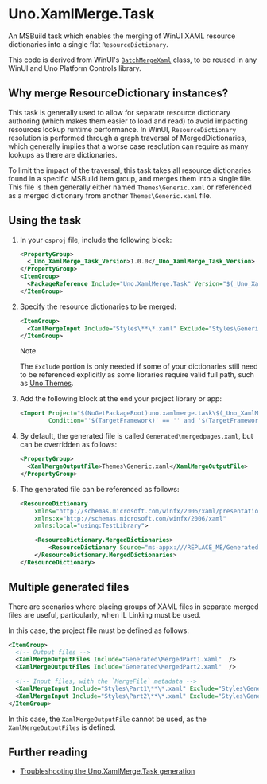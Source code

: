 # Uno.XamlMerge.Task

An MSBuild task which enables the merging of WinUI XAML resource dictionaries into a single flat `ResourceDictionary`.

This code is derived from WinUI's [`BatchMergeXaml`](https://github.com/microsoft/microsoft-ui-xaml/blob/a1ace7957abc19bce86141203560e15a737ccac7/tools/CustomTasks/BatchMergeXaml.cs) class, to be reused in any WinUI and Uno Platform Controls library.

## Why merge ResourceDictionary instances?

This task is generally used to allow for separate resource dictionary authoring (which makes them easier to load and read) to avoid impacting resources lookup runtime performance. In WinUI, `ResourceDictionary` resolution is performed through a graph traversal of MergedDictionaries, which generally implies that a worse case resolution can require as many lookups as there are dictionaries.

To limit the impact of the traversal, this task takes all resource dictionaries found in a specific MSBuild item group, and merges them into a single file. This file is then generally either named `Themes\Generic.xaml` or referenced as a merged dictionary from another `Themes\Generic.xaml` file.

## Using the task

1. In your `csproj` file, include the following block:

    ```xml
    <PropertyGroup>
      <_Uno_XamlMerge_Task_Version>1.0.0</_Uno_XamlMerge_Task_Version>
    </PropertyGroup>
    <ItemGroup>
      <PackageReference Include="Uno.XamlMerge.Task" Version="$(_Uno_XamlMerge_Task_Version)" />
    </ItemGroup>
    ```

1. Specify the resource dictionaries to be merged:

    ```xml
    <ItemGroup>
      <XamlMergeInput Include="Styles\**\*.xaml" Exclude="Styles\Generic.xaml" />
    </ItemGroup>
    ```

    > [!NOTE]
    > The `Exclude` portion is only needed if some of your dictionaries still need to be referenced explicitly as some libraries require valid full path, such as [Uno.Themes](https://github.com/unoplatform/uno.themes).

1. Add the following block at the end your project library or app:

    ```xml
    <Import Project="$(NuGetPackageRoot)uno.xamlmerge.task\$(_Uno_XamlMerge_Task_Version)\build\Uno.XamlMerge.Task.targets"
            Condition="'$(TargetFramework)' == '' and '$(TargetFrameworks)'!='' and exists('$(NuGetPackageRoot)\uno.xamlmerge.task\$(_Uno_XamlMerge_Task_Version)')" />
    ```

1. By default, the generated file is called `Generated\mergedpages.xaml`, but can be overridden as follows:

    ```xml
    <PropertyGroup>
      <XamlMergeOutputFile>Themes\Generic.xaml</XamlMergeOutputFile>
    </PropertyGroup>
    ```

1. The generated file can be referenced as follows:

    ```xml
    <ResourceDictionary
        xmlns="http://schemas.microsoft.com/winfx/2006/xaml/presentation"
        xmlns:x="http://schemas.microsoft.com/winfx/2006/xaml"
        xmlns:local="using:TestLibrary">
    
        <ResourceDictionary.MergedDictionaries>
            <ResourceDictionary Source="ms-appx:///REPLACE_ME/Generated/mergedpages.xaml" />
        </ResourceDictionary.MergedDictionaries>
    </ResourceDictionary>
    ```

## Multiple generated files

There are scenarios where placing groups of XAML files in separate merged files are useful, particularly, when IL Linking must be used.

In this case, the project file must be defined as follows:

```xml
<ItemGroup>
  <!-- Output files -->
  <XamlMergeOutputFiles Include="Generated\MergedPart1.xaml"  />
  <XamlMergeOutputFiles Include="Generated\MergedPart2.xaml"  />

  <!-- Input files, with the `MergeFile` metadata -->
  <XamlMergeInput Include="Styles\Part1\**\*.xaml" Exclude="Styles\Generic.xaml" MergeFile="MergedPart1.xaml" />
  <XamlMergeInput Include="Styles\Part2\**\*.xaml" Exclude="Styles\Generic.xaml" MergeFile="MergedPart2.xaml" />
</ItemGroup>
```

In this case, the `XamlMergeOutputFile` cannot be used, as the `XamlMergeOutputFiles` is defined.

## Further reading

- [Troubleshooting the Uno.XamlMerge.Task generation](troubleshooting.md)
